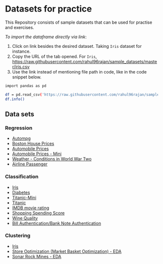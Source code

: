 # Datasets for practice
This Repository consists of sample datasets that can be used for practise and exercises.

*To import the dataframe directly via link*: 
1. Click on link besides the desired dataset.
    Taking `Iris` dataset for instance.
2. Copy the URL of the tab opened.
    For `Iris`,  https://raw.githubusercontent.com/rahul96rajan/sample_datasets/master/iris.csv
3. Use the link instead of mentioning file path in code, like in the code snippet below.
```sh
import pandas as pd

df = pd.read_csv('https://raw.githubusercontent.com/rahul96rajan/sample_datasets/master/iris.csv')
df.info()
```


## Data sets


### Regression
* [Autompg](https://raw.githubusercontent.com/rahul96rajan/sample_datasets/master/auto-mpg.csv)
* [Boston House Prices](https://raw.githubusercontent.com/rahul96rajan/sample_datasets/master/boston_housing.csv)
* [Automobile Prices](https://raw.githubusercontent.com/rahul96rajan/sample_datasets/master/Automobile.csv)
* [Automobile Prices - Mini](https://raw.githubusercontent.com/rahul96rajan/sample_datasets/master/Automobile_mini.csv)
* [Weather - Conditions in World War Two](https://raw.githubusercontent.com/rahul96rajan/sample_datasets/master/Weather.csv)
* [Airline Passenger](https://raw.githubusercontent.com/rahul96rajan/sample_datasets/master/airline_passengers.csv)


### Classification
* [Iris](https://raw.githubusercontent.com/rahul96rajan/sample_datasets/master/iris.csv)
* [Diabetes](https://raw.githubusercontent.com/rahul96rajan/sample_datasets/master/diabetes.csv)
* [Titanic-Mini](https://raw.githubusercontent.com/rahul96rajan/sample_datasets/master/Titanic_Smaller_Ver.csv)
* [Titanic](https://raw.githubusercontent.com/rahul96rajan/sample_datasets/master/titanic.csv)
* [IMDB movie rating](https://raw.githubusercontent.com/rahul96rajan/sample_datasets/master/movie_metadata.csv)
* [Shopping Spending Score](https://raw.githubusercontent.com/rahul96rajan/sample_datasets/master/shopping_data.csv)
* [Wine Quality](https://raw.githubusercontent.com/rahul96rajan/sample_datasets/master/winequality.csv)
* [Bill Authentication/Bank Note Authentication](https://raw.githubusercontent.com/rahul96rajan/sample_datasets/master/bank_bill_authentication.csv)


### Clustering 
* [Iris](https://raw.githubusercontent.com/rahul96rajan/sample_datasets/master/iris.csv)
* [Store Optimization (Market Basket Optimization) - EDA](https://raw.githubusercontent.com/rahul96rajan/sample_datasets/master/Market_Basket_Optimisation.csv)
* [Sonar Rock Mines - EDA](https://raw.githubusercontent.com/rahul96rajan/sample_datasets/master/sonar_mine.csv)

